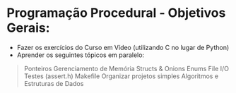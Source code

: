 # Programação Procedural - Objetivos Gerais:

- Fazer os exercícios do Curso em Vídeo (utilizando C no lugar de Python)
- Aprender os seguintes tópicos em paralelo:
> Ponteiros
> Gerenciamento de Memória
> Structs & Onions
> Enums
> File I/O
> Testes (assert.h)
> Makefile 
> Organizar projetos simples
> Algoritmos e Estruturas de Dados